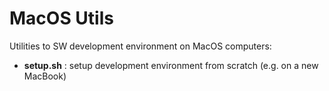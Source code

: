 # MacOS Utils

Utilities to SW development environment on MacOS computers:
- **setup.sh** : setup development environment from scratch (e.g. on a new MacBook)
